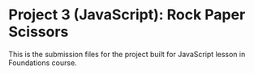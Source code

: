 # Project 3 (JavaScript): Rock Paper Scissors
This is the submission files for the project built for JavaScript lesson in Foundations course. 